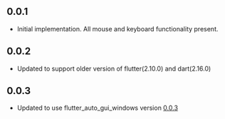 ## 0.0.1

-   Initial implementation. All mouse and keyboard functionality present.

## 0.0.2

-   Updated to support older version of flutter(2.10.0) and dart(2.16.0)

## 0.0.3

-   Updated to use flutter_auto_gui_windows version [0.0.3](https://github.com/Chappie74/flutter_auto_gui/blob/main/flutter_auto_gui_windows/CHANGELOG.md)
